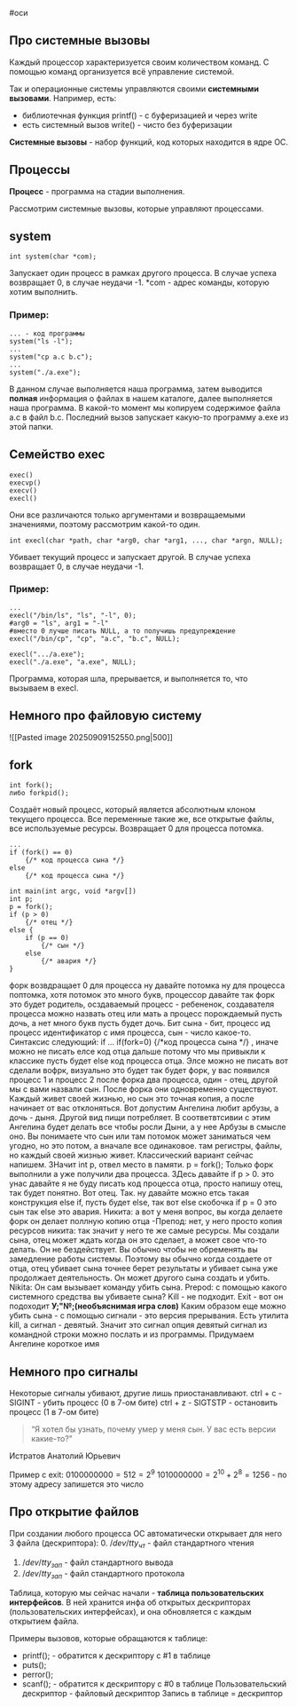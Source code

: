 #оси 
## Про системные вызовы
Каждый процессор характеризуется своим количеством команд. С помощью команд организуется всё управление системой.

Так и операционные системы управляются своими **системными вызовами**.
Например, есть:
- библиотечная функция printf() - с буферизацией и через write
- есть системный вызов write() - чисто без буферизации

**Системные вызовы** - набор функций, код которых находится в ядре ОС.

## Процессы
**Процесс** - программа на стадии выполнения.

Рассмотрим системные вызовы, которые управляют процессами.

## system
```
int system(char *com);
```
Запускает один процесс в рамках другого процесса.
В случае успеха возвращает 0, в случае неудачи -1. \*com - адрес команды, которую хотим выполнить.

### Пример:
```
... - код программы
system("ls -l");
...
system("cp a.c b.c");
...
system("./a.exe");
```
В данном случае выполняется наша программа, затем выводится **полная** информация о файлах в нашем каталоге, далее выполняется наша программа. В какой-то момент мы копируем содержимое файла a.c в файл b.c. Последний вызов запускает какую-то программу a.exe из этой папки.

## Семейство exec
```
exec()
execvp()
execv()
execl()
```
Они все различаются только аргументами и возвращаемыми значениями, поэтому рассмотрим какой-то один.
```
int execl(char *path, char *arg0, char *arg1, ..., char *argn, NULL);
```
Убивает текущий процесс и запускает другой. В случае успеха возвращает 0, в случае неудачи -1.

### Пример:
```
...
execl("/bin/ls", "ls", "-l", 0);
#arg0 = "ls", arg1 = "-l"
#вместо 0 лучше писать NULL, а то получишь предупреждение
execl("/bin/cp", "cp", "a.c", "b.c", NULL);

execl(".../a.exe");
execl("./a.exe", "a.exe", NULL);
```
Программа, которая шла, прерывается, и выполняется то, что вызываем в execl.

## Немного про файловую систему
![[Pasted image 20250909152550.png|500]]

## fork
```
int fork();
либо forkpid();
```
Создаёт новый процесс, который является абсолютным клоном текущего процесса. Все переменные такие же, все открытые файлы, все используемые ресурсы. Возвращает 0 для процесса потомка.
```
...
if (fork() == 0) 
	{/* код процесса сына */}
else 
	{/* код процесса сына */}
```

```
int main(int argc, void *argv[])
int p;
p = fork();
if (p > 0) 
	{/* отец */} 
else {
	if (p == 0) 
		{/* сын */}
	else 
		{/* авария */}
}
```

форк возвдращает 0 для процесса ну давайте потомка ну для процесса поптомка, хотя потомок это много букв, процессор давайте так форк это будет родитель, осздаваемый процесс - ребененок, создавателя процесса можно назвать отец или мать а процесс порождаемый пусть дочь, а нет много букв пусть будет дочь. Бит сына - бит, процесс ид процесс идентификатор с имя процесса, сын - число какое-то. Синтаксис следующий: if ... if(fork=0) {/*код процесса сына */} , иначе можно не писать елсе код отца дальше потому что мы привыкли к классике пусть будет else код процесса отца. Элсе можно не писать вот сделали вофрк, визуально это будет так будет форк, у вас появился процесс 1 и процесс 2 после форка два процесса, один - отец, другой мы с вами назвали сын. После форка они одновременно существуют. Каждый живет своей жизнью, но сын это точная копия, а после начинает от вас отклоняться. Вот допустим Ангелина любит арбузы, а дочь - дыня. Другой вид пищи потребляет. В соответвтсивии с этим Ангелина будет делать все чтобы росли Дыни, а у нее Арбузы в смысле оно. Вы понимаете что сын или там потомок может заниматься чем угодно, но это потом, а вначале все одинаковое. там регистры, файлы, но каждый своей жизнью живет. Классический вариант сейчас напишем. ЗНачит int p, отвел место в памяти. p = fork(); Только форк выполнили  а уже получили два процесса.  ЗДесь давайте if p > 0. это  унас давайте я не буду писать код процесса отца, просто напишу отец, так будет понятно. Вот отец. Так. ну давайте можно етсь такая конструкция else if, пусть будет else, так вот else скобочка if p = 0 это сын так else это авария. Никита: а вот у меня вопрос, вы когда делаете форк он делает поллную копию отца -Препод: нет, у него просто копия ресурсов никита: так значит у него те же самые ресурсы. Мы создали сына, отец может ждать когда он это сделает, а может свое что-то делать. Он не бездействует. Вы обычно чтобы не обременять вы замедление работы системы. Поэтому вы обычно когда создаете от отца, отец убивает сына точнее берет результаты и убивает сына уже продолжает деятельность. Он может другого сына создать и убить. Nikita: Он сам вызывает команду убить сына. Prepod:   c помощью какого системного средства вы убиваете сына? Kill - не подходит. Exit - вот он подоходит **У;"№;(необъяснимая игра слов)** Каким образом еще можно убить сына - с помощью сигнали - это версия прерывания. Есть утилита  kill, а сигнал - девятый. Значит это сигнал опция девятый сигнал из командной строки можно послать и из программы. Придумаем Ангелине короткое имя

## Немного про сигналы
Некоторые сигналы убивают, другие лишь приостанавливают.
ctrl + c - SIGINT - убить процесс (0 в 7-ом бите)
ctrl + z - SIGTSTP - остановить процесс (1 в 7-ом бите)

> “Я хотел бы узнать, почему умер у меня сын. У вас есть версии какие-то?"

Истратов Анатолий Юрьевич

Пример с  exit:
$0100000000 = 512 = 2^9$
$1010000000 = 2^{10} + 2^{8} = 1256$ - по этому адресу запишется это число

## Про открытие файлов
При создании любого процесса ОС автоматически открывает для него 3 файла (дескриптора):
0. $/dev/tty_{чт}$ - файл стандартного чтения
1. $/dev/tty_{зап}$ - файл стандартного вывода
2. $/dev/tty_{зап}$ - файл стандартного протокола

Таблица, которую мы сейчас начали - **таблица пользовательских интерфейсов**. В ней хранится инфа об открытых дескрипторах (пользовательских интерфейсах), и она обновляется с каждым открытием файла.

Примеры вызовов, которые обращаются к таблице:
- printf(); - обратится к дескриптору с #1 в таблице
- puts();
- perror();
- scanf(); - обратится к дескриптору с #0 в таблице
Пользовательский дескриптор - файловый дескриптор
Запись в таблице = дескриптор
